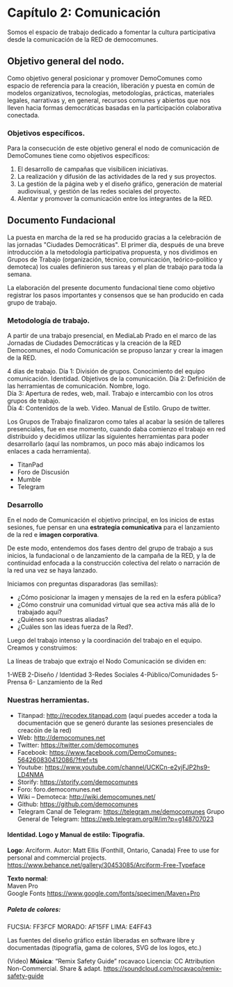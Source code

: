 # Capítulo 2: Comunicación 


Somos el espacio de trabajo dedicado a fomentar la cultura participativa desde la comunicación de la RED de democomunes.  

## Objetivo general del nodo. 

Como objetivo general posicionar y promover DemoComunes como espacio de referencia para la creación,  liberación y puesta en común de modelos organizativos, tecnologías, metodologías,  prácticas, materiales legales, narrativas y, en general, recursos  comunes y abiertos que nos lleven hacia formas democráticas basadas en  la participación colaborativa conectada.  

### Objetivos específicos.

Para la consecución de este objetivo general el nodo de comunicación de DemoComunes tiene como objetivos específicos:

1. El desarrollo de campañas que visibilicen iniciativas.
2. La realización y difusión de las actividades de la red y sus proyectos.
3. La gestión de la página web y el diseño gráfico, generación de material audiovisual, y gestión de las redes sociales del proyecto.  
4. Alentar y promover la comunicación entre los integrantes de la RED.

## Documento Fundacional

La puesta en marcha de la  red se ha producido gracias a la celebración de las jornadas "Ciudades  Democráticas". El primer día, después de una breve introducción a la  metodología participativa propuesta, y nos dividimos en Grupos de Trabajo (organización, técnico,  comunicación, teórico-político y demoteca) los cuales definieron  sus tareas y el plan de trabajo para toda la semana. 
 
La elaboración del presente documento fundacional tiene como objetivo registrar los pasos importantes y consensos que se han producido en cada grupo de trabajo.

### Metodología de trabajo.

A partir de una trabajo presencial, en MediaLab Prado en el marco de las Jornadas de Ciudades Democráticas y la creación de la RED Democomunes, el nodo Comunicación se propuso lanzar y crear la imagen de la RED.  

4 días de trabajo.
Día 1: División de grupos. Conocimiento del equipo comunicación. Identidad.  Objetivos de la comunicación.
Día 2: Definición de las herramientas de comunicación. Nombre, logo.  
Día 3: Apertura de redes, web, mail. Trabajo e intercambio con los otros grupos de trabajo.  
Día 4: Contenidos de la web. Video. Manual de Estilo. Grupo de twitter.  

Los Grupos de Trabajo finalizaron como tales al acabar la sesión de talleres presenciales, fue en ese momento, cuando daba comienzo el trabajo en red distribuido y decidimos utilizar las siguientes herramientas para poder desarrollarlo (aquí las nombramos, un poco más abajo indicamos los enlaces a cada herramienta).

   * TitanPad
   * Foro de Discusión
   * Mumble
   * Telegram


### Desarrollo

En el nodo de Comunicación el objetivo principal, en los inicios de estas sesiones, fue pensar en una **estrategia comunicativa** para el lanzamiento de la red e **imagen corporativa**.

De este modo, entendemos dos fases dentro del grupo de trabajo a sus inicios, la fundacional o de lanzamiento de la campaña de la RED, y la de continuidad enfocada a la construcción colectiva del relato o narración de la red una vez se haya lanzado.  

Iniciamos con preguntas disparadoras (las semillas):

* ¿Cómo posicionar la imagen y mensajes de la red en la esfera pública?
* ¿Cómo construir una comunidad virtual que sea activa más allá de lo trabajado aquí?
* ¿Quiénes son nuestras aliadas?
* ¿Cuáles son las ideas fuerza de la Red?.

Luego del trabajo intenso y la coordinación del trabajo en el equipo. Creamos y construimos:  

La líneas de trabajo que extrajo el Nodo Comunicación se dividen en: 

1-WEB
2-Diseño / Identidad
3-Redes Sociales
4-Público/Comunidades
5-Prensa
6- Lanzamiento de la Red

### Nuestras herramientas.  

* Titanpad: http://recodex.titanpad.com (aquí puedes acceder a toda la documentación que se generó durante las sesiones presenciales de creacóin de la red)  
* Web: http://democomunes.net
* Twitter: https://twitter.com/democomunes
* Facebook: https://www.facebook.com/DemoComunes-564260830412086/?fref=ts
* Youtube: https://www.youtube.com/channel/UCKCn-e2yjFJP2hs9-LD4NMA  
* Storify: https://storify.com/democomunes
* Foro: foro.democomunes.net
* Wiki – Demoteca:  http://wiki.democomunes.net/
* Github: https://github.com/democomunes
* Telegram
Canal de Telegram: https://telegram.me/democomunes
Grupo General de Telegram:  https://web.telegram.org/#/im?p=g148707023 

#### Identidad. Logo y Manual de estilo: Tipografía.

**Logo**:
Arciform.
Autor: Matt Ellis (Fonthill, Ontario, Canada)
Free to use for personal and commercial projects.
https://www.behance.net/gallery/30453085/Arciform-Free-Typeface

**Texto normal**:  
Maven Pro  
Google Fonts
https://www.google.com/fonts/specimen/Maven+Pro

##### Paleta de colores:

FUCSIA: FF3FCF
MORADO: AF15FF
LIMA: E4FF43

Las fuentes del diseño gráfico están liberadas en software libre y  documentadas (tipografía, gama de colores, SVG de los logos,  etc.)

(Video)
**Música**:
“Remix Safety Guide”
rocavaco
Licencia: CC Attribution Non-Commercial. Share & adapt.
https://soundcloud.com/rocavaco/remix-safety-guide





